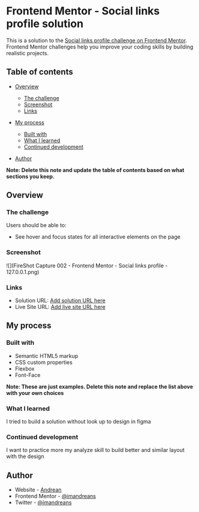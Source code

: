 # Frontend Mentor - Social links profile solution

This is a solution to the [Social links profile challenge on Frontend Mentor](https://www.frontendmentor.io/challenges/social-links-profile-UG32l9m6dQ). Frontend Mentor challenges help you improve your coding skills by building realistic projects.

## Table of contents

- [Overview](#overview)
  - [The challenge](#the-challenge)
  - [Screenshot](#screenshot)
  - [Links](#links)
- [My process](#my-process)

  - [Built with](#built-with)
  - [What I learned](#what-i-learned)
  - [Continued development](#continued-development)

- [Author](#author)

**Note: Delete this note and update the table of contents based on what sections you keep.**

## Overview

### The challenge

Users should be able to:

- See hover and focus states for all interactive elements on the page

### Screenshot

![](FireShot Capture 002 - Frontend Mentor - Social links profile - 127.0.0.1.png)

### Links

- Solution URL: [Add solution URL here](https://your-solution-url.com)
- Live Site URL: [Add live site URL here](https://your-live-site-url.com)

## My process

### Built with

- Semantic HTML5 markup
- CSS custom properties
- Flexbox
- Font-Face

**Note: These are just examples. Delete this note and replace the list above with your own choices**

### What I learned

I tried to build a solution without look up to design in figma

### Continued development

I want to practice more my analyze skill to build better and similar layout with the design

## Author

- Website - [Andrean](https://portfolio-gamma-three-44.vercel.app/)
- Frontend Mentor - [@imandreans](https://www.frontendmentor.io/profile/imandreans)
- Twitter - [@imandreans](https://www.twitter.com/imandreans)
